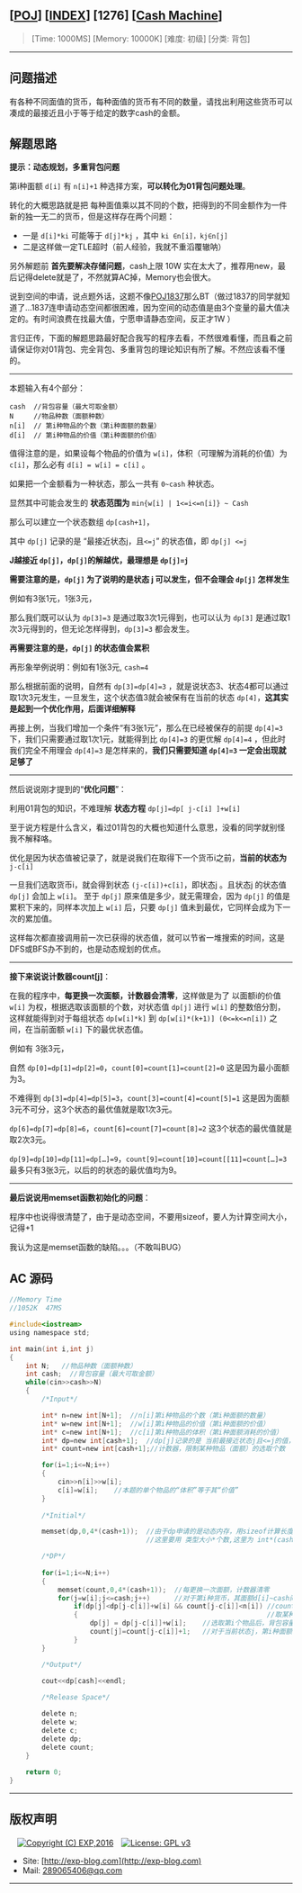 ## [[POJ](http://poj.org/)] [[INDEX](https://github.com/lyy289065406/POJ-Solving-Reports)] [1276] [[Cash Machine](http://poj.org/problem?id=1276)]

> [Time: 1000MS] [Memory: 10000K] [难度: 初级] [分类: 背包]

------

## 问题描述

有各种不同面值的货币，每种面值的货币有不同的数量，请找出利用这些货币可以凑成的最接近且小于等于给定的数字cash的金额。


## 解题思路

**提示：动态规划，多重背包问题**

第i种面额 `d[i]` 有 `n[i]+1` 种选择方案，**可以转化为01背包问题处理**。

转化的大概思路就是把 每种面值乘以其不同的个数，把得到的不同金额作为一件新的独一无二的货币，但是这样存在两个问题：

- 一是 `d[i]*ki` 可能等于 `d[j]*kj`  ，其中 `ki ∈n[i]，kj∈n[j]`
- 二是这样做一定TLE超时（前人经验，我就不重滔覆辙呐）


另外解题前 **首先要解决存储问题**，cash上限 10W 实在太大了，推荐用new，最后记得delete就是了，不然就算AC掉，Memory也会很大。

说到空间的申请，说点题外话，这题不像[POJ1837](/reports/POJ1837-Balance)那么BT（做过1837的同学就知道了…1837连申请动态空间都很困难，因为空间的动态值是由3个变量的最大值决定的。有时间浪费在找最大值，宁愿申请静态空间，反正才1W ）


言归正传，下面的解题思路最好配合我写的程序去看，不然很难看懂，而且看之前请保证你对01背包、完全背包、多重背包的理论知识有所了解。不然应该看不懂的。

------


本题输入有4个部分：

```
cash  //背包容量（最大可取金额）
N     //物品种数（面额种数）
n[i]  // 第i种物品的个数（第i种面额的数量）
d[i]  // 第i种物品的价值（第i种面额的价值）
```
 
值得注意的是，如果设每个物品的价值为 `w[i]`，体积（可理解为消耗的价值）为 `c[i]`，那么必有 `d[i] = w[i] = c[i]` 。


如果把一个金额看为一种状态，那么一共有 `0~cash` 种状态。

显然其中可能会发生的 **状态范围为** `min{w[i] | 1<=i<=n[i]} ~ Cash`

那么可以建立一个状态数组 `dp[cash+1]`，

其中 `dp[j]` 记录的是 “最接近状态j，且`<=j`” 的状态值，即 `dp[j] <=j`

**J越接近 `dp[j]`，`dp[j]`的解越优，最理想是 `dp[j]=j`**

**需要注意的是，`dp[j]` 为了说明的是状态 j 可以发生，但不会理会 `dp[j]` 怎样发生**

例如有3张1元，1张3元，

那么我们既可以认为 `dp[3]=3` 是通过取3次1元得到，也可以认为 `dp[3]` 是通过取1次3元得到的，但无论怎样得到，`dp[3]=3` 都会发生。

**再需要注意的是，`dp[j]` 的状态值会累积**

再形象举例说明：例如有1张3元, `cash=4`

那么根据前面的说明，自然有 `dp[3]=dp[4]=3` ，就是说状态3、状态4都可以通过取1次3元发生，一旦发生，这个状态值3就会被保有在当前的状态 `dp[4]`，**这其实是起到一个优化作用，后面详细解释**

再接上例，当我们增加一个条件“有3张1元”，那么在已经被保存的前提 `dp[4]=3` 下，我们只需要通过取1次1元，就能得到比 `dp[4]=3` 的更优解 `dp[4]=4` ，但此时我们完全不用理会 `dp[4]=3` 是怎样来的，**我们只需要知道 `dp[4]=3` 一定会出现就足够了**


------


然后说说刚才提到的“**优化问题**”：

利用01背包的知识，不难理解 **状态方程** `dp[j]=dp[ j-c[i] ]+w[i]`

至于说方程是什么含义，看过01背包的大概也知道什么意思，没看的同学就别怪我不解释咯。

优化是因为状态值被记录了，就是说我们在取得下一个货币i之前，**当前的状态为** `j-c[i]`

一旦我们选取货币i，就会得到状态 `(j-c[i])+c[i]`，即状态j 。且状态j 的状态值 `dp[j]` 会加上 `w[i]`。 至于 `dp[j]` 原来值是多少，就无需理会，因为 `dp[j]` 的值是累积下来的，同样本次加上 `w[i]` 后，只要 `dp[j]` 值未到最优，它同样会成为下一次的累加值。

这样每次都直接调用前一次已获得的状态值，就可以节省一堆搜索的时间，这是DFS或BFS办不到的，也是动态规划的优点。


------


**接下来说说计数器count[j]**：

在我的程序中，**每更换一次面额，计数器会清零**，这样做是为了 以面额i的价值 `w[i]` 为权，根据选取该面额的个数，对状态值 `dp[j]` 进行 `w[i]` 的整数倍分割，这样就能得到对于每组状态 `dp[w[i]*k]` 到 `dp[w[i]*(k+1)] (0<=k<=n[i])` 之间，在当前面额 `w[i]` 下的最优状态值。

例如有 3张3元，

自然 `dp[0]=dp[1]=dp[2]=0`，`count[0]=count[1]=count[2]=0` 这是因为最小面额为3。

不难得到 `dp[3]=dp[4]=dp[5]=3`，`count[3]=count[4]=count[5]=1` 这是因为面额3元不可分，这3个状态的最优值就是取1次3元。

`dp[6]=dp[7]=dp[8]=6`，`count[6]=count[7]=count[8]=2` 这3个状态的最优值就是取2次3元。

`dp[9]=dp[10]=dp[11]=dp[…]=9`，`count[9]=count[10]=count[[11]=count[…]=3`  最多只有3张3元，以后的的状态的最优值均为9。


------


**最后说说用memset函数初始化的问题**：

程序中也说得很清楚了，由于是动态空间，不要用sizeof，要人为计算空间大小，记得+1

我认为这是memset函数的缺陷。。。（不敢叫BUG）


## AC 源码


```c
//Memory Time 
//1052K  47MS 

#include<iostream>
using namespace std;

int main(int i,int j)
{
	int N;   //物品种数（面额种数）	
	int cash;  //背包容量（最大可取金额）
	while(cin>>cash>>N)
	{
		/*Input*/

		int* n=new int[N+1];  //n[i]第i种物品的个数（第i种面额的数量）
		int* w=new int[N+1];  //w[i]第i种物品的价值（第i种面额的价值）
		int* c=new int[N+1];  //c[i]第i种物品的体积（第i种面额消耗的价值）
		int* dp=new int[cash+1];  //dp[j]记录的是 当前最接近状态j且<=j的值，dp值会累积
		int* count=new int[cash+1];//计数器，限制某种物品（面额）的选取个数

		for(i=1;i<=N;i++)
		{
			cin>>n[i]>>w[i];
			c[i]=w[i];    //本题的单个物品的“体积”等于其“价值”
		}
		
		/*Initial*/

		memset(dp,0,4*(cash+1));  //由于dp申请的是动态内存，用sizeof计算长度会出错
		                          //这里要用 类型大小*个数,这里为 int*(cash+1) , int大小为4

		/*DP*/
		
		for(i=1;i<=N;i++)
		{
			memset(count,0,4*(cash+1));  //每更换一次面额，计数器清零
			for(j=w[i];j<=cash;j++)      //对于第i种货币，其面额d[i]~cash间任一个状态都可能发生
				if(dp[j]<dp[j-c[i]]+w[i] && count[j-c[i]]<n[i]) //count[j-c[i]]<n[i]
				{                                               //取某种面额前，必须保证这次操作之前所取该种面额的次数小于n[i]
					dp[j] = dp[j-c[i]]+w[i];    //选取第i个物品后，背包容量（允许取的最大金额）减少c[i]
					count[j]=count[j-c[i]]+1;   //对于当前状态j，第i种面额被抽了count[j]次
				}
		}

		/*Output*/
		
		cout<<dp[cash]<<endl;

		/*Release Space*/

		delete n;
		delete w;
		delete c;
		delete dp;
		delete count;
	}
	
	return 0;
}
```

------

## 版权声明

　[![Copyright (C) EXP,2016](https://img.shields.io/badge/Copyright%20(C)-EXP%202016-blue.svg)](http://exp-blog.com)　[![License: GPL v3](https://img.shields.io/badge/License-GPL%20v3-blue.svg)](https://www.gnu.org/licenses/gpl-3.0)
  

- Site: [http://exp-blog.com](http://exp-blog.com) 
- Mail: <a href="mailto:289065406@qq.com?subject=[EXP's Github]%20Your%20Question%20（请写下您的疑问）&amp;body=What%20can%20I%20help%20you?%20（需要我提供什么帮助吗？）">289065406@qq.com</a>


------
